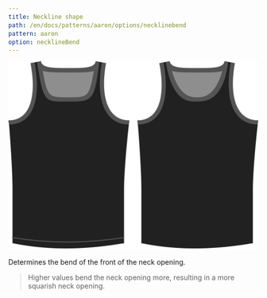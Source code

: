 ```yaml
---
title: Neckline shape
path: /en/docs/patterns/aaron/options/necklinebend
pattern: aaron
option: necklineBend
---
```

![The neckline shape option on Aaron](./necklinebend.svg)

Determines the bend of the front of the neck opening.

> Higher values bend the neck opening more, resulting in a more squarish neck opening.
